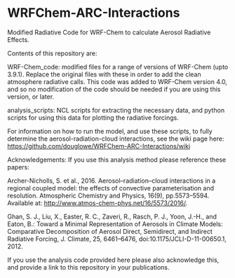 # WRFChem-ARC-Interactions

Modified Radiative Code for WRF-Chem to calculate Aerosol Radiative Effects.

Contents of this repository are:

WRF-Chem_code: modified files for a range of versions of WRF-Chem (upto 3.9.1). Replace the original files with these in order to add the clean atmosphere radiative calls. This code was added to WRF-Chem version 4.0, and so no modification of the code should be needed if you are using this version, or later.

analysis_scripts: NCL scripts for extracting the necessary data, and python scripts for using this data for plotting the radiative forcings.

For information on how to run the model, and use these scripts, to fully determine the aerosol-radiation-cloud interactions, see the wiki page here: https://github.com/douglowe/WRFChem-ARC-Interactions/wiki

Acknowledgements: If you use this analysis method please reference these papers:

Archer-Nicholls, S. et al., 2016. Aerosol–radiation–cloud interactions in a regional coupled model: the effects of convective parameterisation and resolution. Atmospheric Chemistry and Physics, 16(9), pp.5573–5594. Available at: http://www.atmos-chem-phys.net/16/5573/2016/.

Ghan, S. J., Liu, X., Easter, R. C., Zaveri, R., Rasch, P. J., Yoon, J.-H., and Eaton, B.: Toward a Minimal Representation of Aerosols in Climate Models: Comparative Decomposition of Aerosol Direct, Semidirect, and Indirect Radiative Forcing, J. Climate, 25, 6461–6476, doi:10.1175/JCLI-D-11-00650.1, 2012.

If you use the analysis code provided here please also acknowledge this, and provide a link to this repository in your publications.
